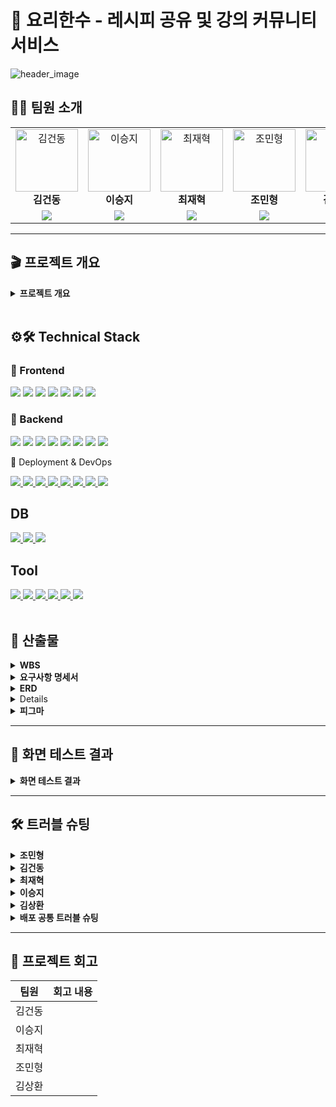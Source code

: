 # 🍳 요리한수 - 레시피 공유 및 강의 커뮤니티 서비스
![header_image](https://github.com/user-attachments/assets/2667d145-c713-4a46-b75f-9b1a7892caa5)
<br>

## 🙋🏻 팀원 소개

<table>
  <tr>
    <!-- 1행: 사진(클릭 가능) + 이름 -->
    <td align="center">
      <a href="https://github.com/astraglus03" target="_blank">
        <img src="https://avatars.githubusercontent.com/astraglus03" width="100px;" alt="김건동"/>
      </a><br />
      <b>김건동</b>
    </td>
    <td align="center">
      <a href="https://github.com/SeungJi20" target="_blank">
        <img src="https://avatars.githubusercontent.com/SeungJi20" width="100px;" alt="이승지"/>
      </a><br />
      <b>이승지</b>
    </td>
    <td align="center">
      <a href="https://github.com/chaserChoi" target="_blank">
        <img src="https://avatars.githubusercontent.com/chaserChoi" width="100px;" alt="최재혁"/>
      </a><br />
      <b>최재혁</b>
    </td>
    <td align="center">
      <a href="https://github.com/jominhyeong97" target="_blank">
        <img src="https://avatars.githubusercontent.com/jominhyeong97" width="100px;" alt="조민형"/>
      </a><br />
      <b>조민형</b>
    </td>
    <td align="center">
      <a href="https://github.com/pure-wa" target="_blank">
        <img src="https://avatars.githubusercontent.com/pure-wa" width="100px;" alt="김상환"/>
      </a><br />
      <b>김상환</b>
    </td>
  </tr>
  <tr>
    <!-- 2행: GitHub 배지 -->
    <td align="center">
      <a href="https://github.com/astraglus03" target="_blank">
        <img src="https://img.shields.io/badge/GitHub_Profile-181717?style=flat-square&logo=github&logoColor=white"/>
      </a>
    </td>
    <td align="center">
      <a href="https://github.com/SeungJi20" target="_blank">
        <img src="https://img.shields.io/badge/GitHub_Profile-181717?style=flat-square&logo=github&logoColor=white"/>
      </a>
    </td>
    <td align="center">
      <a href="https://github.com/chaserChoi" target="_blank">
        <img src="https://img.shields.io/badge/GitHub_Profile-181717?style=flat-square&logo=github&logoColor=white"/>
      </a>
    </td>
    <td align="center">
      <a href="https://github.com/jominhyeong97" target="_blank">
        <img src="https://img.shields.io/badge/GitHub_Profile-181717?style=flat-square&logo=github&logoColor=white"/>
      </a>
    </td>
    <td align="center">
      <a href="https://github.com/pure-wa" target="_blank">
        <img src="https://img.shields.io/badge/GitHub_Profile-181717?style=flat-square&logo=github&logoColor=white"/>
      </a>
    </td>
  </tr>
</table>

---
## 🎬 프로젝트 개요
<details>
  <summary><b>프로젝트 개요</b></summary>
  <details>
  <summary><b>01. 프로젝트 주제</b></summary>
&nbsp;&nbsp;🌟 **[누구나 요리를 배우고, 나누고, 소통하는 All-in-One 요리 플랫폼]**  
&nbsp;&nbsp;레시피 공유, 요리 강의, 커뮤니티를 결합하여  
&nbsp;&nbsp;**자취생·직장인·주부 모두가 즐길 수 있는 요리 생태계 구축**  
</details>

<details>
  <summary><b>02. 프로젝트 소개</b></summary>

&nbsp;&nbsp;🍳 집밥을 하고 싶어도, 막상 “뭘 먹지?”라는 고민은 늘 따라옵니다.  
&nbsp;&nbsp;요리법을 몰라 배달에 의존하거나, 새로운 음식을 배우고 싶지만 접근성이 부족해 포기하는 경우도 많습니다.  

&nbsp;&nbsp;**요리한수**는 이러한 문제를 해결하기 위해 기획된 **All-in-One 요리 플랫폼**입니다.  
&nbsp;&nbsp;- 사용자는 자신만의 레시피를 등록하고, 다른 사람의 레시피를 탐색할 수 있습니다.  
&nbsp;&nbsp;- 검증된 **요리사·자영업자**가 올리는 강의를 통해 체계적인 학습과 실습이 가능합니다.  
&nbsp;&nbsp;- 댓글, 좋아요, 북마크, 채팅과 같은 커뮤니티 기능으로 **요리를 매개로 한 소통**이 활성화됩니다.  

&nbsp;&nbsp;즉, 단순한 레시피 모음이 아니라  
&nbsp;&nbsp;**“배움–공유–수익화”가 선순환되는 플랫폼**으로 자리매김합니다.  

</details>

<details>
  <summary><b>03. 프로젝트 배경 및 필요성</b></summary>

&nbsp;&nbsp;**3-1. 1인가구 증가**  
&nbsp;&nbsp;&nbsp;&nbsp;통계청(KOSIS)에 따르면 한국의 1인가구 비율은 2000년 15.5%에서 2024년 36.1%로 급격히 증가했습니다.  
&nbsp;&nbsp;&nbsp;&nbsp;이는 전통적인 4인가구 중심의 식생활 패턴이 약화되고, **개인 맞춤형 식생활·요리 서비스** 수요가 커지고 있음을 보여줍니다.  
&nbsp;&nbsp;&nbsp;&nbsp;특히 자취생, 신입 직장인 등은 ‘간단하지만 건강한 집밥’을 필요로 하며, 자연스럽게 온라인 기반 요리 플랫폼에 대한 수요가 폭발적으로 증가하고 있습니다.  

<img src="https://github.com/user-attachments/assets/fffbca24-d1e5-4283-8ef4-7140b1ccb147" width="600"/><br>
출처: [KOSIS](https://kosis.kr)  

---

&nbsp;&nbsp;**3-2. 물가 상승 및 소득 정체**  
&nbsp;&nbsp;&nbsp;&nbsp;최근 청년층 초임 임금은 200만~300만 원 구간이 전체의 39.7%를 차지합니다.  
&nbsp;&nbsp;&nbsp;&nbsp;반면 외식비·배달비는 꾸준히 상승하며 ‘배달 한 끼 2만 원 시대’가 도래했습니다.  
&nbsp;&nbsp;&nbsp;&nbsp;따라서 **“가성비 있으면서도 맛있고 건강한 집밥”**을 찾는 수요가 높아지고 있고, 이를 지원하는 **레시피·강의 플랫폼**의 필요성이 커지고 있습니다.  

<img src="https://github.com/user-attachments/assets/231ef3d5-b476-4a09-b272-0ba3d88ec40f" width="600"/><br>
출처: [아시아경제](https://www.asiae.co.kr/article/2025080721464360883)  

---

&nbsp;&nbsp;**3-3. 취업난과 라이프스타일 변화**  
&nbsp;&nbsp;&nbsp;&nbsp;청년층 취업난으로 인한 불안정한 소득 구조는 외식·고급 강의보다는 **저렴하고 실용적인 자기개발 활동**을 선호하게 만듭니다.  
&nbsp;&nbsp;&nbsp;&nbsp;‘요리’는 혼자서도 시작할 수 있고, 결과물이 바로 일상생활에 도움이 된다는 점에서 **취미와 생활을 동시에 충족**할 수 있는 최적의 선택지입니다.  

<img src="https://github.com/user-attachments/assets/2a9e8766-58df-42f3-b729-a11ebd5b515b" width="600"/><br>

---

&nbsp;&nbsp;**3-4. 소통과 커뮤니티에 대한 갈증**  
&nbsp;&nbsp;&nbsp;&nbsp;Z세대와 MZ세대는 ‘혼밥’과 ‘혼술’을 즐기면서도 동시에 **온라인 소통과 정보 공유**에 적극적입니다.  
&nbsp;&nbsp;&nbsp;&nbsp;단순히 요리를 배우는 것을 넘어, **레시피를 공유하고 댓글·채팅을 통해 공감하는 과정**이 하나의 즐거움이 됩니다.  
&nbsp;&nbsp;&nbsp;&nbsp;요리한수는 단순한 레시피 DB가 아니라, **사람을 연결하는 플랫폼**으로서 커뮤니티적 가치를 극대화합니다.  

</details>

<details>
  <summary><b>04. 프로젝트 주요 기능</b></summary>

&nbsp;&nbsp;- 소셜 로그인 (네이버·카카오·구글)  
&nbsp;&nbsp;- 비회원도 열람 가능 (접근성 확대)  
&nbsp;&nbsp;- 강의 등록 시 **관리자 승인제**로 신뢰성 확보  
&nbsp;&nbsp;- 커뮤니티 기능 (댓글, 좋아요, 북마크, 채팅)  

</details>

<details>
  <summary><b>05. 서비스 차별화 전략</b></summary>

&nbsp;&nbsp;- 비회원·회원 모두 접근 가능  
&nbsp;&nbsp;- 검증된 요리사/자영업자 중심의 신뢰성 있는 강의  

</details>

<details>
  <summary><b>06. 기대효과</b></summary>

&nbsp;&nbsp;- 다양한 유저층 유입  
&nbsp;&nbsp;- 지속 가능한 수익 모델  
&nbsp;&nbsp;- 커뮤니티 활성화  
&nbsp;&nbsp;- 콘텐츠 생태계 강화  

</details>

<details>
  <summary><b>07. 향후 계획</b></summary>

&nbsp;&nbsp;- PWA 기반 모바일 최적화  
&nbsp;&nbsp;- 실시간 라이브 강의  
&nbsp;&nbsp;- AI 기반 레시피 추천  

</details>

</details>


<br>

## ⚙️🛠️ Technical Stack
  
### 🎯 Frontend

<a href="https://vuejs.org/" target="_blank"><img src="https://img.shields.io/badge/Vue.js-4FC08D?style=for-the-badge&logo=vue.js&logoColor=white"/></a>
<a href="https://vitejs.dev/" target="_blank"><img src="https://img.shields.io/badge/Vite-646CFF?style=for-the-badge&logo=vite&logoColor=white"/></a>
<a href="https://vuetifyjs.com/" target="_blank"><img src="https://img.shields.io/badge/Vuetify-1867C0?style=for-the-badge&logo=vuetify&logoColor=white"/></a>
<a href="https://pinia.vuejs.org/" target="_blank"><img src="https://img.shields.io/badge/Pinia-FFD859?style=for-the-badge&logo=vue.js&logoColor=black"/></a>
<a href="https://router.vuejs.org/" target="_blank"><img src="https://img.shields.io/badge/Vue_Router-35495E?style=for-the-badge&logo=vue.js&logoColor=white"/></a>
<a href="https://axios-http.com/" target="_blank"><img src="https://img.shields.io/badge/Axios-5A29E4?style=for-the-badge&logo=axios&logoColor=white"/></a>
<a><img src="https://img.shields.io/badge/JavaScript-ES6+-F7DF1E?style=for-the-badge&logo=javascript&logoColor=black"/></a>

### 🚀 Backend

<a href="https://spring.io/projects/spring-boot" target="_blank"><img src="https://img.shields.io/badge/SpringBoot-6DB33F?style=for-the-badge&logo=springboot&logoColor=white"/></a>
<a href="https://spring.io/projects/spring-data-jpa" target="_blank"><img src="https://img.shields.io/badge/Spring_Data_JPA-007396?style=for-the-badge&logo=hibernate&logoColor=white"/></a>
<a href="https://spring.io/projects/spring-security" target="_blank"><img src="https://img.shields.io/badge/Spring_Security-6DB33F?style=for-the-badge&logo=springsecurity&logoColor=white"/></a>
<a><img src="https://img.shields.io/badge/JWT-000000?style=for-the-badge&logo=jsonwebtokens&logoColor=white"/></a>
<a><img src="https://img.shields.io/badge/STOMP/WebSocket-FF6B6B?style=for-the-badge&logo=socket.io&logoColor=white"/></a>
<a href="https://aws.amazon.com/s3/" target="_blank"><img src="https://img.shields.io/badge/AWS_S3-569A31?style=for-the-badge&logo=amazons3&logoColor=white"/></a>
<a><img src="https://img.shields.io/badge/Lombok-BC4521?style=for-the-badge&logo=java&logoColor=white"/></a>
<a href="https://gradle.org/" target="_blank"><img src="https://img.shields.io/badge/Gradle-02303A?style=for-the-badge&logo=gradle&logoColor=white"/></a>

🚀 Deployment & DevOps
<div> <a href="https://aws.amazon.com/ec2/" target="_blank"> <img src="https://img.shields.io/badge/AWS%20EC2-FF9900?style=for-the-badge&logo=amazonec2&logoColor=white"/> </a> <a href="https://aws.amazon.com/rds/" target="_blank"> <img src="https://img.shields.io/badge/AWS%20RDS-527FFF?style=for-the-badge&logo=amazonrds&logoColor=white"/> </a> <a href="https://aws.amazon.com/s3/" target="_blank"> <img src="https://img.shields.io/badge/AWS%20S3-569A31?style=for-the-badge&logo=amazons3&logoColor=white"/> </a> <a href="https://aws.amazon.com/cloudfront/" target="_blank"> <img src="https://img.shields.io/badge/AWS%20CloudFront-8C4FFF?style=for-the-badge&logo=amazonaws&logoColor=white"/> </a> <a href="https://nginx.org/" target="_blank"> <img src="https://img.shields.io/badge/Nginx-009639?style=for-the-badge&logo=nginx&logoColor=white"/> </a> <a href="https://github.com/features/actions" target="_blank"> <img src="https://img.shields.io/badge/GitHub%20Actions-2088FF?style=for-the-badge&logo=githubactions&logoColor=white"/> </a> <a href="https://www.docker.com/" target="_blank"> <img src="https://img.shields.io/badge/Docker-2496ED?style=for-the-badge&logo=docker&logoColor=white"/> </a> <a href="https://swagger.io/" target="_blank"> <img src="https://img.shields.io/badge/Swagger-85EA2D?style=for-the-badge&logo=swagger&logoColor=black"/> </a> </div>

<h2>DB</h2>

<a href="https://mariadb.org" target="_blank"> <img src="https://img.shields.io/badge/MariaDB-003545?style=for-the-badge&logo=mariadb&logoColor=white"/> </a> 
<a href="https://www.mysql.com/" target="_blank"> <img src="https://img.shields.io/badge/MySQL-4479A1?style=for-the-badge&logo=mysql&logoColor=white"/> </a>
<a href="https://redis.io/" target="_blank"> <img src="https://img.shields.io/badge/Redis-DC382D?style=for-the-badge&logo=redis&logoColor=white"/> </a>

<h2>Tool</h2>

<div> <!-- 협업 및 관리 툴 --> 
  <a href="https://github.com" target="_blank"> <img src="https://img.shields.io/badge/GitHub-181717?style=for-the-badge&logo=github&logoColor=white"/> </a> 
  <a href="https://discord.com" target="_blank"> <img src="https://img.shields.io/badge/Discord-5865F2?style=for-the-badge&logo=discord&logoColor=white"/> </a> 
  <a href="https://www.notion.so" target="_blank"> <img src="https://img.shields.io/badge/Notion-000000?style=for-the-badge&logo=notion&logoColor=white"/> </a> 
  <a href="https://www.figma.com" target="_blank"> <img src="https://img.shields.io/badge/Figma-F24E1E?style=for-the-badge&logo=figma&logoColor=white"/> </a> 
  <a href="https://www.erdcloud.com" target="_blank"> <img src="https://img.shields.io/badge/ERD%20Cloud-4285F4?style=for-the-badge&logo=googlecloud&logoColor=white"/> </a> 
  <a href="https://www.postman.com/" target="_blank"> <img src="https://img.shields.io/badge/Postman-FF6C37?style=for-the-badge&logo=postman&logoColor=white"/> </a> 
</div>
</details>


<br>



## 📂 산출물
<details>
  <summary><b>WBS</b></summary>
  <a href='https://docs.google.com/spreadsheets/d/1UsaqCAM9-1V2rr0dIufYZtAmWtn-mnH4Uthqad71YM8/edit?gid=1345536888#gid=1345536888' style="text-decoration: none; color: inherit;">📄 WBS 바로가기</a>
  <br>
  <img width="1710" height="873" alt="스크린샷 2025-08-25 오후 2 28 50" src="https://github.com/user-attachments/assets/40727227-3e5f-4da2-adfc-abd5e5f11bea" />
</details>

<details>
  <summary><b>요구사항 명세서</b></summary>
  <a href='https://docs.google.com/spreadsheets/d/1UsaqCAM9-1V2rr0dIufYZtAmWtn-mnH4Uthqad71YM8/edit?gid=2045131748#gid=2045131748' style="text-decoration: none; color: inherit;">📄 요구사항 명세서 바로가기</a>
  <br>
  <img width="1708" height="869" alt="스크린샷 2025-08-25 오후 2 30 20" src="https://github.com/user-attachments/assets/ff3ab3dd-7685-4c48-b3dc-b0429a650ebc" />
</details>

<details>
  <summary><b>ERD</b></summary>
  <a href='https://www.erdcloud.com/d/25tEnmWT48D4MufsZ' style="text-decoration: none; color: inherit;">📄 ERD 바로가기</a>
  <br>
  <img width="5040" height="2242" alt="요리한수 (1)" src="https://github.com/user-attachments/assets/895e27f9-4b0b-49ed-8201-1fc9e191770a" />

  <a href="https://www.erdcloud.com/...">
</details>

<details>
  <summary><b>프로젝트 기획서 및 API명세서</b></summary>
  <a href='https://tranquil-fuchsia-64e.notion.site/25a7cd1f5ed980b9ab40e6897bc980e1?source=copy_link' style="text-decoration: none; color: inherit;">📄 프로젝트 기획서 바로가기</a>
</details>

<details>
  <summary><b>피그마</b></summary>
  <a href='https://www.figma.com/design/0r1vmACeBTegtlH9OHZaMn/%EC%9A%94%EB%A6%AC%ED%95%9C%EC%88%98?node-id=0-1&t=eIxg72ONjSulXOTA-1' style="text-decoration: none; color: inherit;">🎨 피그마 바로가기</a>
</details>

---

## 🧾 화면 테스트 결과
<details> 
  <summary><b> 화면 테스트 결과</b></summary>
  
  <details> 
    <summary>관리자</summary>
    <details>
      <summary>관리자 대시보드 조회</summary>
      <img src="https://github.com/user-attachments/assets/41ff8758-e02d-4b51-87f0-a9613e561fa3" alt="대시보드 조회" width="800"/>
    </details>
    <details>
      <summary>강의 관리</summary>
      <img src="https://github.com/user-attachments/assets/5d3477b6-0e37-483d-95be-41b61f83dcd8" alt="강의 승인" width="800"/>
    </details>
    <details>
      <summary>사용자 관리</summary>
      <img src="https://github.com/user-attachments/assets/45791e70-42db-4afe-bd7f-c6ea1ce7d148" alt="사용자 관리" width="800"/>
    </details>
    <details>
      <summary>신고 목록 조회</summary>
      <img src="https://github.com/user-attachments/assets/3d6c2815-2018-48ee-ad9b-96ddabdeb73f" alt="신고 목록 조회" width="800"/>
    </details>
    <details>
      <summary>신고 승인</summary>
      <img src="https://github.com/user-attachments/assets/a96a85f6-ef1b-4433-b633-9e791be4d525" alt="신고 승인" width="800"/>
    </details>
    <details>
      <summary>신고 반려</summary>
      <img src="https://github.com/user-attachments/assets/23229d2a-55b9-4d31-bd58-c002bd33aad5" alt="신고 반려" width="800"/>
    </details>
    <details>
      <summary>공지사항 등록</summary>
      <img src="https://github.com/user-attachments/assets/80aed914-6a5e-4a38-9529-4f2e426443fd" alt="공지사항 등록" width="800"/>
    </details>
    <details>
      <summary>공지사항 수정</summary>
      <img src="https://github.com/user-attachments/assets/9be9ae10-6985-4e9d-ab7e-c02cc662ba4f" alt="공지사항 수정" width="800"/>
    </details>
    <details>
      <summary>공지사항 삭제</summary>
      <img src="https://github.com/user-attachments/assets/42c943cb-b560-4b7d-8652-28fb4f49879f" alt="공지사항 삭제" width="800"/>
    </details>
  </details>
  
  <details>
    <summary>회원</summary>
    <details>
      <summary>구글 로그인</summary>
      <img src="https://github.com/user-attachments/assets/9b3e00f5-db75-4f99-9765-e24e29ef7ed5" alt="구글 로그인" width="800"/>
    </details>
    <details>
      <summary>카카오 로그인</summary>
      <img src="https://github.com/user-attachments/assets/1da92211-524d-4757-85b9-df36ac299762" alt="카카오 로그인" width="800"/>
    </details>
    <details>
      <summary>네이버 로그인</summary>
      <img src="https://github.com/user-attachments/assets/60be89d0-6816-46db-b573-c7824336f93b" alt="네이버 로그인" width="800"/>
    </details>
    <details>
      <summary>토큰 리프레시</summary>
      <img src="https://github.com/user-attachments/assets/fcf6f11b-1f5d-48e2-8227-e8cce13be663" alt="토큰 리프레시(새로고침)" width="800"/>
    </details>
    <details>
      <summary>로그아웃</summary>
      <img src="https://github.com/user-attachments/assets/2cb3cc94-2dee-4314-a10c-84a47ca13d98" alt="로그아웃" width="800" />
    </details>
    <details>
      <summary>회원 추가 정보 입력</summary>
      <img src="https://github.com/user-attachments/assets/494d9bde-83ec-4e76-8386-8f100fdad71c" alt="추가 정보 입력 (일반)" width="800" />
      <img src="https://github.com/user-attachments/assets/7838734c-e129-45da-98de-7f23cc1435ff" alt="추가 정보 입력 (종사자)" width="800" />
      <img src="https://github.com/user-attachments/assets/a483bbc9-0f81-47f4-8d89-74af612b9bfd" alt="추가 정보 입력 (자영업자)" width="800" />
    </details>
    <details>
      <summary>프로필 조회</summary>
      <img width="1435" height="73" alt="헤더 프로필 조회" src="https://github.com/user-attachments/assets/999096b2-8525-4712-b040-4caddff2db7e" />
      <img width="800" alt="프로필 조회 응답 결과" src="https://github.com/user-attachments/assets/57d269e0-73b3-4baa-a68a-1cef87bd4a8a" />
    </details>
    <details>
      <summary>현재 사용자 정보 조회</summary>
      <img width="676" height="401" alt="user_me_회원_조회(일반)" src="https://github.com/user-attachments/assets/cfec4ba4-b983-4321-a07d-6bc7420764db" />
      <img width="591" height="583" alt="user_me_회원_조회(종사자)" src="https://github.com/user-attachments/assets/56605858-2e7e-4be4-8bb1-d407ef9a23f7" />
      <img width="537" height="545" alt="user_me_회원_조회(자영업자)" src="https://github.com/user-attachments/assets/f4a293e7-0a17-4d77-80c1-441187d43ad5" />
    </details>
    <details>
      <summary>회원 탈퇴</summary>
      <img src="https://github.com/user-attachments/assets/f23719fc-7f7c-462d-961f-5b92ce29dd4b" alt="회원 탈퇴" width="800" />
    </details>
    <details>
      <summary>탈퇴 회원 복구</summary>
      <img src="https://github.com/user-attachments/assets/97828deb-0edc-4cdb-8ec8-9b1405b52658" alt="회원 복구" width="800" />
    </details>
  </details>

  <details> 
    <summary>채팅</summary>
    <details>
      <summary>채팅방 생성 및 채팅방 목록 이동</summary>
      `POST /chat/room/create`
      <img src="https://github.com/user-attachments/assets/22d5a80e-4f88-4b0e-81e7-bbaf0352ba47" alt="채팅방 생성" width="1000"/>
    </details>
    <details>
      <summary>실시간 메시지 전송</summary>
      `/app/chat-rooms/{roomId}/chat-message`
      <img src="https://github.com/user-attachments/assets/fdeb4c3b-a8ad-48f2-9e7b-ef26c3a4af2f" alt="실시간 메시지 전송" width="1000"/>
    </details>
    <details>
      <summary>파일 업로드</summary>
      `POST /chat/room/{roomId}/upload`
      <img src="https://github.com/user-attachments/assets/47f59838-b70c-49ae-9be2-46e7c58e1354" alt="파일 업로드" width="1000"/>
    </details>
    <details>
      <summary>채팅방 이름 수정</summary>
      `PATCH /chat/room/{roomId}/name`
      <img src="https://github.com/user-attachments/assets/b8eaec8d-d50e-4e64-a7ec-da7c61e90d1f" alt="채팅방 이름 수정" width="1000"/>
    </details>
    <details>
      <summary>채팅방 나가기</summary>
      `DELETE /chat/room/{roomId}/leave`
      <img src="https://github.com/user-attachments/assets/34649cb5-9d89-4c25-9bab-e7dc0f6e2880" alt="채팅방 나가기" width="1000"/>
    </details>


  </details>
  
  <details>
    <summary>댓글</summary>
    <details>
      <summary>댓글 생성</summary>
      `POST /post/comment/create`
      <img src="https://github.com/user-attachments/assets/8c3fd6cf-2bd5-4973-8a5a-9ecbed3d8344" alt="댓글 생성" width="600"/>
    </details>
    <details>
      <summary>댓글 목록 조회</summary>
      `GET /post/comment/list/{postId}`
      <img src="https://github.com/user-attachments/assets/282aa1ea-27da-4d72-8c7b-baf4a1e7f640" alt="댓글 목록조회" width="600"/>
    </details>
    <details>
      <summary>댓글 수정</summary>
      `PATCH /post/comment/update/{commentId}`
      <img src="https://github.com/user-attachments/assets/f19424e0-cc6f-47fc-887a-c43f51c8d39f" alt="댓글 수정" width="600"/>
    </details>
    <details>
      <summary>댓글 삭제</summary>
      `DELETE /post/comment/delete/{commentId}`
      <img src="https://github.com/user-attachments/assets/0dce6c2d-61f2-4193-8513-af899ed68f78" alt="댓글 삭제" width="600"/>
    </details>
  </details>

  <details> 
    <summary>좋아요</summary>
    <details>
      <summary>게시글 좋아요 토글</summary>
      `POST /api/interactions/posts/{postId}/likes`
      <img src="https://github.com/user-attachments/assets/33289823-786b-44b6-ae33-824cce064548" alt="게시글 좋아요 토글" width="600"/>
    </details>
    <details>
      <summary>강의 좋아요 토글</summary>
      `POST /api/interactions/lectures/{lectureId}/likes`
      <img src="https://github.com/user-attachments/assets/6dc33e26-2a78-4480-9681-9c08551ea55a" alt="강의 좋아요 토글" width="600"/>
    </details>
  </details>
  
  <details>
    <summary>북마크</summary>
    <details>
      <summary>게시글 북마크 토글</summary>
      `POST /api/interactions/posts/{postId}/bookmarks`
      <img src="https://github.com/user-attachments/assets/33289823-786b-44b6-ae33-824cce064548" alt="북마크 토글" width="600"/>
    </details>
  </details>
  
  <details>
    <summary>조회수</summary>
    <details>
      <summary>게시글 조회수 증가</summary>
      `POST /api/interactions/posts/{postId}/views`
      <img src="https://github.com/user-attachments/assets/45a56af0-831c-4965-abe8-45bc5a7927c9" alt="조회수 증가" width="600"/>
    </details>
  </details>
  
  <details>
    <summary>강의</summary>
    <details>
      <summary>강의 등록</summary>
      <img src="https://github.com/user-attachments/assets/11af95c1-de26-42ad-b0ba-20a412e64e8e" alt="강의 등록" width="600"/>
    </details>
    <details>
      <summary>강의 수정</summary>
      <img src="https://github.com/user-attachments/assets/7aa176e0-dce7-4758-bd75-4be53f4aaaec" alt="강의 수정" width="600"/>
    </details>
    <details>
      <summary>강의 목록 조회</summary>
      <img width="1069" height="1631" alt="localhost_3000_lectures (2)" src="https://github.com/user-attachments/assets/8bca739d-608d-4d52-8de3-f3b66174901f" />
    </details>
    <details>
      <summary>강의 상세 조회</summary>
      <img width="1069" height="3411" alt="localhost_3000_lectures_db09a8db-b186-48b1-8f86-489f9a249fa1" src="https://github.com/user-attachments/assets/ca737063-d3f9-40c1-8b37-43203d84d938" />
      <img src="https://github.com/user-attachments/assets/ad7f5a2c-a8b3-4450-9e41-032c79c8a206" alt="공유하기" width="600"/>
    </details>
    <details>
      <summary>강의 삭제</summary>
      <img src="https://github.com/user-attachments/assets/bbd82053-d8d5-482d-9ddf-b938c2a263ca" alt="강의 삭제" width="600"/>
    </details>
    <details>
      <summary>리뷰 기능</summary>
      <img src="https://github.com/user-attachments/assets/1e3f9f39-038e-446f-a234-14203b385a8f" alt="리뷰 기능" width="600"/>
    </details>
    <details>
      <summary>Q&A 기능</summary>
      <img src="https://github.com/user-attachments/assets/76af1270-2b5c-473f-b62e-8560b5ad600f" alt="Q&A 기능" width="600"/>
    </details>
  </details>

  <details> 
    <summary>마이페이지</summary>
    <details>
      <summary>프로필 조회</summary>
      <img src="https://github.com/user-attachments/assets/278a4f71-00fc-444e-a7ab-a0f54c9672f8" alt="프로필조회" width="800"/>
    </details>
    <details>
      <summary>프로필 수정</summary>
      <img src="https://github.com/user-attachments/assets/2b916394-cb23-44f8-8db6-0421aef608cb" alt="프로필수정" width="800"/>
    </details>
    <details>
      <summary>프로필 이미지 업로드</summary>
      <img src="https://github.com/user-attachments/assets/85002921-607f-4414-8220-dceb7e3f69e1" alt="프로필이미지업로드" width="800"/>
    </details>
    <details>
      <summary>내 게시글 목록 조회</summary>
      <img src="https://github.com/user-attachments/assets/9c6fd8a2-fbf9-44bb-aa4e-397c1316262e" alt="내게시글목록조회" width="800"/>
    </details>
    <details>
      <summary>내 강의 목록 조회</summary>
      <img width="1918" height="963" alt="image" src="https://github.com/user-attachments/assets/57809314-68af-4e0d-9f00-12b1674e631f" />
    </details>
    <details>
      <summary>내 북마크한 게시글 목록 조회</summary>
      <img src="https://github.com/user-attachments/assets/7b98888f-4210-4806-870c-74914e535928" alt="내북마크한게시글목록조회" width="800"/>
    </details>
    <details>
      <summary>내가 좋아요한 게시글 목록 조회</summary>
      <img src="https://github.com/user-attachments/assets/9398e977-7fce-4f30-b1f4-7942952d8d3d" alt="내가좋아요한게시글목록조회" width="800"/>
    </details>
  </details>
  
<details>
  <summary>알림</summary>

  <details>
    <summary>회원가입 승인 시 알림</summary>
    <img src="https://github.com/user-attachments/assets/a48ebab6-90c5-4c24-894e-8898192a6dba" alt="회원가입-승인-시-알림" width="600"/>

  </details>

  <details>
    <summary>공지사항 등록 시 알림</summary>
    <img src="https://github.com/user-attachments/assets/f282ec69-9d20-4c8c-b01b-e6858989b8d7" alt="공지사항-작성-시-알림" width="600"/>
  </details>

  <details>
    <summary>게시글 댓글 시 알림</summary>
    <img src="https://github.com/user-attachments/assets/7cec0090-6571-425d-ae10-0809b4cd772e" alt="게시글 댓글-시-알림" width="600"/>


  </details>

  <details>
    <summary>게시글 답글 시 알림</summary>
    <img src="https://github.com/user-attachments/assets/d8cbcb8c-7299-4caa-9d86-55c9f525bfa6" alt="게시글 답글-시-알림" width="600"/>

  </details>

  <details>
    <summary>강의 결제 성공 시 알림</summary>
    <img src="https://github.com/user-attachments/assets/b9644176-69cc-4bfd-91f2-ca60f0adcfdb" alt="강의 결제-성공-시-알림" width="600"/>

  </details>

  <details>
    <summary>강의 Q&A 시 알림</summary>
    <img src="https://github.com/user-attachments/assets/5645ca3f-c55e-4489-a6ed-1380b1f2fa59" alt="강의 Q&A-시-알림" width="600"/>
  </details>
</details>

  <details> 
    <summary>게시글</summary>
    <details>
      <summary>게시글 생성</summary>
      `POST /api/posts`
      <img src="https://github.com/user-attachments/assets/dfa394b0-0d95-491f-b4bd-238a97563e20" alt="게시글생성" width="800"/>
    </details>
    <details>
      <summary>게시글 상세 조회</summary>
      `GET /api/posts/{postId}`
      <img src="https://github.com/user-attachments/assets/abd90174-9b2f-4d0f-a9f7-04d348de09a2" alt="게시글상세조회" width="800"/>
    </details>
    <details>
      <summary>게시글 수정</summary>
      `PUT /api/posts/{postId}`
      <img src="https://github.com/user-attachments/assets/0ca89557-ed4e-40af-a0a1-e33e2e54cfad" alt="게시글수정" width="800"/>
    </details>
    <details>
      <summary>게시글 삭제</summary>
      `DELETE /api/posts/{postId}`
      <img src="https://github.com/user-attachments/assets/b636eb09-fe96-4647-99f4-236d68843ab5" alt="게시글삭제" width="800"/>
    </details>
    <details>
      <summary>게시글 목록 조회</summary>
      `GET /api/posts`
      <img src="https://github.com/user-attachments/assets/07e1155c-6686-4cfd-86d9-13ad7acc095b" alt="게시글삭제" width="800"/>
    </details>
  </details>
  <details>
    <summary>결제</summary>
    <details>
      <summary>결제 확인</summary>
      <img src="https://github.com/user-attachments/assets/26226052-dd93-40d1-885b-720fb0242a2f" alt="강의 결제" width="800"/>
    </details>
    <details>
      <summary>장바구니 담기</summary>
      <img src="https://github.com/user-attachments/assets/644610c8-4cd9-4b6d-af57-6b95c410941e" alt="장바구니 기능" width="800"/>
    </details>
  </details>
  <details>
    <summary>신고</summary>
    <details>
      <summary>신고 생성</summary>
      <img width="1919" height="1035" alt="image" src="https://github.com/user-attachments/assets/904ad9d5-ac0d-4c91-870f-a901967966b7" />
      <img width="1919" height="1072" alt="image" src="https://github.com/user-attachments/assets/f9966aa1-92d1-4345-be99-d52dab0247bd" />
    </details>
  </details>
</details>

---

## 🛠️ 트러블 슈팅

  <details>
    <summary><b>조민형</b></summary>
     <details>
    <summary><b>강의 등록 시 순환참조 이슈</b></summary>

  ### 🔎 발생 이슈
  - 강의 등록 시 `Lecture`와 `ingredients`, `steps`를 DTO → Entity로 변환하는 과정에서 **순환참조 오류** 발생  

  ### 🧩 원인 분석
  - `Lecture.builder()` 안에서 아직 완전히 생성되지 않은 `Lecture`를 `ingredients`, `steps`에 동시에 넣으려다 보니 JPA가 순환 구조로 인식  

  ### 🛠️ 해결 방법
  - Controller에서 multipart 요청을 분리 처리  
  - Service 계층에서 순차적으로 저장 흐름 적용  
    1. `Lecture` 엔티티 먼저 저장  
    2. 저장된 `Lecture`를 기반으로 `ingredients` 목록 변환 후 저장  
    3. `steps` 목록 변환 후 저장  
    4. 썸네일 이미지는 S3 업로드 후 `Lecture`에 업데이트  

  ### ✅ 최종 결과
  - 순환참조 문제 제거  
  - 엔티티 저장 책임이 명확하게 분리되어 구조가 깔끔해짐  

  </details>

  <details>
    <summary><b>토스 결제 연동 시 흐름 정리</b></summary>

  ### 🔎 발생 이슈
  - 결제 시 주문 등록 → 결제창 호출 → 결제 승인 과정이 불명확해 구현 중 오류 발생  

  ### 🧩 원인 분석
  - 프론트에서 결제 요청 시 `orderId`, `amount`, `lectureIds`를 백엔드로 전달하는 로직 혼동  
  - 결제 승인(confirm) 단계에서 토스 API 호출 구조가 직관적이지 않음  

  ### 🛠️ 해결 방법
  1. **사전 주문 저장** (`POST /purchase/prepay`)  
     - `orderId`, `amount`, `lectureIds`를 DB에 저장  
  2. **토스 결제창 호출** (프론트)  
     - `TossPayments.requestPayment()` 사용  
  3. **결제 승인 요청** (`POST /purchase/confirm`)  
     - 성공 시 전달되는 `paymentKey`, `orderId`, `amount`를 이용해 백엔드에서 토스 API 호출 → 승인 처리  

  ### ✅ 최종 결과
  - 결제 흐름이 `사전 저장 → 결제창 호출 → 승인`으로 명확하게 정리됨  
  - 프론트/백엔드 역할이 분리되어 유지보수성과 가독성이 개선됨  

  </details>
  </details>


  <details>
    <summary><b>김건동</b></summary>
      <details>
    <summary><b>채팅 모듈 – 실시간 읽음 처리 문제</b></summary>

  ### 🔎 발생 이슈
  - 채팅 메시지는 실시간 송수신이 가능했지만, 상대방이 읽었는지는 새로고침해야 목록에 반영됨  

  ### 🧩 원인 분석
  - 읽음 처리 테이블만 사용하여, **실시간 온라인 채널 구독**과 **읽음 갱신 로직**이 누락됨  

  ### 🛠️ 해결 방법
  - 읽음 처리 테이블 삭제  
  - 메시지, 채팅 참여자, 채팅 온라인 참여자 **3개 채널 구독**  
  - 참여자 채널에 *마지막 읽은 메시지 ID* 저장  
  - 클라이언트 로컬에서 메시지 ID와 비교하여 **UnreadCount** 계산  
  - 상대방 온라인 진입 시 카운트 감소 & Redis 상태 동기화  
  - 채팅방 퇴장 시 마지막 읽음 ID 갱신  

  ### ✅ 최종 결과
  - 새로고침 없이도 읽음 여부가 실시간 반영  
  - Redis와 DB 간 상태가 안정적으로 일치  

  </details>

  <details>
    <summary><b>채팅 모듈 – 1:1 채팅 읽음 처리 오류</b></summary>

  ### 🔎 발생 이슈
  - 1:1 채팅에서 메시지를 내가 보내든, 상대방이 보내든 항상 읽음 처리됨  

  ### 🧩 원인 분석
  - 마지막 읽음 ID를 실시간 POST로 즉시 갱신 → 송신 시점마다 **항상 읽음 처리**  

  ### 🛠️ 해결 방법
  - 메시지, 참여자, 온라인 참여자 **3개 채널 구독**  
  - 이벤트 기반으로만 마지막 읽음 ID 갱신  
  - 로컬에서 마지막 ID를 기준으로 UnreadCount 계산  

  ### ✅ 최종 결과
  - 송신자/수신자 구분 없이 올바른 읽음 처리  
  - 그룹 채팅으로도 확장 가능한 구조 확보  

  </details>

  <details>
    <summary><b>채팅 모듈 – 파일 업로드 처리 문제</b></summary>

  ### 🔎 발생 이슈
  - STOMP 메시지 전송 시 파일 자체 업로드 시도 → 구조적 한계로 오류 발생  

  ### 🧩 원인 분석
  - STOMP는 문자열 전송 전용  
  - 파일과 메시지를 동시에 처리하려다 비효율 발생  

  ### 🛠️ 해결 방법
  - 프론트에서 **Presigned URL** 발급받아 S3 업로드  
  - 업로드 완료 후 URL을 백엔드에 전달  
  - 메시지에는 해당 URL만 문자열로 저장  

  ### ✅ 최종 결과
  - 파일 업로드와 메시지 전송이 안정적으로 분리  
  - STOMP는 메시지 전송 전용으로 단순화  
  - REST API를 통한 업로드로 UX와 효율성 개선  

  </details>
  </details>
 



  
  <details>
    <summary><b>최재혁</b></summary>
      <details>
        <summary><b>OAuth 플로우 선택과 최초 구현 난항</b></summary>

  ### 🔎 발생 이슈
  - 소셜 로그인 방식을 어디서부터 어떻게 붙여야 할지 모호.
  - oauth2-client 전면 사용 vs 프론트 인가코드 수신 후 백엔드가 토큰 교환 방식 중 선택 필요.
  
  ### 🧩 원인 분석
  - 팀 프론트가 이미 인가코드를 받도록 설계. 백엔드가 code로 토큰 교환 및 프로필 조회를 책임지는 형태가 팀 구조와 배포 동선상 가장 단순.
  - 각 공급자마다 토큰/프로필 엔드포인트, 파라미터 명세가 상이.
  
  ### 🛠️ 해결 방법
  - 전략: AuthorizationCode → Token → Profile → 내부 JWT 파이프라인을 공통 인터페이스로 추상화.
  - OAuthClient 인터페이스 + GoogleClient, KakaoClient, NaverClient 구현체.
  - 공급자별 tokenUri, profileUri, clientId/secret, redirectUri를 application-*.yml에 분리.
  - 공통 DTO: OAuthUserProfile { provider, providerUserId, email?, name? }
  - 식별 키는 provider + providerUserId를 1차로, email은 보조로 사용.
  
  ### ✅ 최종 결과
  - 프론트/백 분리 구조 유지하면서도 백엔드의 공통 파이프라인으로 공급자 추가가 쉬워짐.
  - 신규 공급자 테스트 시 구현 범위가 명확해지고 회귀 리스크 감소.

      </details>

      <details>
        <summary><b>프로필 조회 스펙 차이로 매핑 오류</b></summary>

  ### 🔎 발생 이슈
  - 토큰은 받았는데 사용자 정보가 null로 매핑되거나, 키 경로가 달라 NPE 발생.
  
  ### 🧩 원인 분석
  - 각 공급자 응답 스키마 차이:
    - Google: GET `https://www.googleapis.com/oauth2/v3/userinfo` 헤더 Authorization: Bearer {access_token}
      - 응답 예: { "id": "...", "email": "...", "name": "..." }
    - Kakao: GET `https://kapi.kakao.com/v2/user/me`
      - 응답 예: { "id": 12345, "kakao_account": { "email": "...", "profile": {"nickname": "..."} } }
    - Naver: GET `"https://openapi.naver.com/v1/nid/me`
      - 응답 예: { "resultcode":"00", "message":"success", "response": {"id":"...", "email":"...", "name":"..."} }
  
  ### 🛠️ 해결 방법
  - 전략: AuthorizationCode → Token → Profile → 내부 JWT 파이프라인을 공통 인터페이스로 추상화.
  - OAuthService 인터페이스 + GoogleService, KakaoService, NaverService 구현체.
  - 공급자별 tokenUri, clientId/secret, redirectUri를 application-*.yml에 분리.
  - 소셜 별 DTO 분리: GoogleProfileDto, KakaoProfileDto, NaverProfileDto
  
  ### ✅ 최종 결과
  - 프론트/백 분리 구조 유지하면서도 백엔드의 공통 파이프라인으로 공급자 추가가 쉬워짐.
  - 신규 공급자 테스트 시 구현 범위가 명확해지고 회귀 리스크 감소.

      </details>

      <details>
        <summary><b>회원 탈퇴 API 403 발생</b></summary>

  ### 🔎 발생 이슈
  - 공식 문서대로 “공급자 탈퇴 API”를 호출했으나 403 권한 오류.
  - 우리 서버에서 발급한 JWT를 Authorization에 넣었더니 공급자 API가 인식 못함.
  
  ### 🧩 원인 분석
  - 공급자 API는 공급자 액세스 토큰을 요구. 내부 JWT는 외부 API에서 무용.
  - 또한 실제 서비스 요구사항 상 “정말 공급자 연결 해제까지 해야 하는가”가 모호.
  
  ### 🛠️ 해결 방법
  - 서비스 정책 합의: 외부 연결 해제 대신 소프트 삭제(soft delete) 채택.
    - User.isDeleted (Y/N) 컬럼 추가, 공통 탈퇴 로직으로 처리.
    - 로그인/토큰 재발급 시 isDeleted = Y 계정은 거부.
  - 필요 시 별도 “연결 해제”는 옵션으로 분리하여 공급자 토큰을 재발급한 뒤 호출.
  
  ### ✅ 최종 결과
  - 더 이상 공급자 토큰/정책 변화에 종속되지 않음.
  - 데이터 보존 및 복구 시나리오도 단순화.

      </details>
  </details>



  
  <details>
    <summary><b>이승지</b></summary>
      <details>
      <summary><b>JWT 인증 실패로 인한 실시간 알림 수신 불가 이슈</b></summary>
        
  ### 🔎 발생 이슈
  - 사용자가 로그인 후 알림 페이지에 접속했을 때 실시간 알림이 수신되지 않는 문제 발생
  - SSE 연결 시 401 인증 에러 발생

  ### 🧩 원인 분석
  - 브라우저의 기본 EventSource API는 HTTP 헤더를 설정할 수 없음
  - JWT 토큰을 Authorization 헤더에 포함해야 하는데 기본 EventSource로는 불가능
  - 서버에서 인증되지 않은 요청으로 인식하여 SSE 연결을 거부

  ### 🛠️ 해결 방법
  - JWT 토큰을 헤더에 포함할 수 있도록 XMLHttpRequest 기반의 커스텀 EventSourcePolyfill로 구현 
  - 서버 응답을 스트리밍 방식으로 처리하여 실시간 데이터 수신 구현

  ### ✅ 최종 결과
  - JWT 토큰을 포함한 SSE 연결 성공 
  - 실시간 알림 수신 가능
  - 인증된 사용자만 알림 구독 가능
  </details>
  
  <details>
  <summary><b>SSE 연결 누적으로 인한 서버 종료 이슈</b></summary>

  ### 🔎 발생 이슈
  - 서버가 갑자기 꺼지는 현상 발생
  - 사용자가 알림 페이지에 접속할 때마다 SSE 연결이 계속 쌓임

  ### 🧩 원인 분석
  - 연결 상태를 주기적으로 확인하지 않아서 끊어진 연결을 감지하지 못함
  - SSE 연결이 계속 쌓여서 서버 메모리 부족으로 인한 종료 발생
  - 좀비 연결들이 서버 리소스를 계속 점유하여 성능 저하 및 메모리 누수

  ### 🛠️ 해결 방법
  - 클라이언트에서 30초마다 연결 상태를 확인하는 Heartbeat 타이머 구현
  - 백엔드에 비활성 연결 자동 정리 로직 추가
  - 페이지 언로드 시 서버에 연결 해제 요청을 보내는 로직 추가
  - 5분 이상 비활성 상태인 연결을 자동으로 해제하여 서버 리소스 절약

  ### ✅ 최종 결과
  - 서버 메모리 사용량 안정화
  - SSE 연결 누적으로 인한 서버 종료 문제 해결
  </details>

  <details>
    <summary><b>SSE 재연결 시 동일 알림 중복 표시 이슈</b></summary>

  ### 🔎 발생 이슈
  - 사용자가 알림 페이지를 새로고침하거나 네트워크가 불안정할 때 동일한 알림이 여러 번 표시되는 문제 발생

  ### 🧩 원인 분석
  - SSE 재연결 시 서버에서 이전 알림 재전송
  - 클라이언트에서 중복 체크 로직 부재

  ### 🛠️ 해결 방법
  - EventSourcePolyfill 내부에서 처리된 알림 데이터를 추적하는 Set 자료구조 구현
  - 메모리 효율성을 위해 최대 100개까지만 추적하고 오래된 데이터는 자동 삭제

  ### ✅ 최종 결과
  - 중복 알림 완전 제거
  - 사용자 경험 개선
  </details>
  </details>
  
  <details>
    <summary><b>김상환</b></summary>
      <details>
      <summary><b>조회수 중복 카운팅 문제</b></summary>
  
  ### 🔎 발생 이슈
  - Post 상세 조회 시 동일 사용자가 새로고침할 때마다 조회수가 증가하는 문제
  - 짧은 시간 내 동일 사용자에서 여러 번 요청 시 조회수가 비정상적으로 급증
  ### 🧩 원인 분석
  - 사용자별 중복 조회 방지 로직이 없어서 새로고침할 때마다 무제한 카운팅 발생
  - 일반적으로 조회수는 "순 방문자 수" 개념이어야 하는데 "페이지뷰" 개념으로 구현됨
  
  ### 🛠️ 해결 방법
  - Redis를 활용한 조회수 중복 방지 로직 구현
  - TTL: 2시간 설정으로 일정 시간 내 중복 조회 방지
  - Redis Set에 사용자 ID 저장하여 중복 접근 체크
  - Redis에 조회 기록이 없을 때만 조회수 증가

  ### ✅ 최종 결과
  - 동일 사용자의 중복 조회수 카운팅 방지
  - DB 부하 감소 및 정확한 조회수 통계 확보

      </details>
      
      <details>
      <summary><b>TTL 관리 및 메모리 최적화</b></summary>
      
  ### 🔎 발생 이슈
  - 상호작용 데이터가 Redis에 계속 쌓여 메모리 사용량이 지속적으로 증가
  - 조회수 중복 방지를 위한 사용자 기록이 무제한으로 저장되어 메모리 부족 우려

  ### 🧩 원인 분석
  - 좋아요/북마크 상태는 24시간, 조회수 중복 방지는 2시간 TTL 설정 필요
  - TTL 설정을 빼먹으면 데이터가 영구 저장되어 메모리 누수 발생

  ### 🛠️ 해결 방법
  - 용도별 차별화된 TTL 정책 수립
  - 상호작용 상태 (좋아요/북마크): 24시간
  - 조회수 중복 방지: 2시간
  - 카운트 캐시: 1시간

  ### ✅ 최종 결과
  - 메모리 사용량 안정화
  - 비즈니스 로직에 맞는 적절한 캐시 보존 기간 설정
  - Redis 메모리 부족 문제 예방



      </details>
      </details>

      
      <details>
      <summary><b>배포 공통 트러블 슈팅</b></summary>


### 🔎 발생 이슈
- AWS EKS 배포 과정에서 다수의 환경 설정 및 리소스 문제가 발생  
- 로컬에서는 정상 동작하던 서비스가, 실제 클라우드 환경에서는 예상치 못한 오류를 유발  

### 🧩 원인 분석
1. **Ingress 설정 누락**  
   - 파일 크기 제한을 지정하지 않아 1MB 이상 업로드가 실패  
2. **YAML/Dockerfile 오타 및 이해 부족**  
   - 네임스페이스, 서비스명, 라우팅이 꼬여서 정상 배포 불가  
3. **CI/CD 혼선**  
   - GitHub Actions와 EKS 연동 시 Secret, IAM 권한 혼동으로 파이프라인 실패  
4. **메모리 한계 (OOM)**  
   - 대용량 영상 업로드 시 JVM Heap이 가득 차 `OutOfMemoryError` 발생  
   - 단순 사이즈 제한이 아닌, JVM 옵션 조정 및 스트리밍 업로드 필요  
5. **멀티 스테이지 Dockerfile 문제**  
   - 빌드 이미지에는 `ffmpeg` 포함했으나 실행 이미지(stage2)에 빠져 런타임 에러 발생  
6. **로그/디버깅 어려움**  
   - Pod가 `CrashLoopBackOff` 될 때 `kubectl logs`, `describe pod`를 활용하는 방법이 미숙해 원인 파악 지연  

### ✅ 최종 결과
- Ingress, YAML, Dockerfile 등 **배포 관련 설정의 중요성**을 체감  
- 단순 리소스 증설이 아니라 **아키텍처 차원의 최적화(스트리밍, 캐시 전략)** 필요성 확인  
- CI/CD 자동화 과정에서 **권한/Secret 관리 체계**를 명확히 해야 함을 깨달음  
- EKS 환경에서 **로그, 모니터링 도구**를 빠르게 다루는 능력이 중요함을 학습
  </details>


---


## 📝 프로젝트 회고

| 팀원 | 회고 내용 |
|------|-----------------------------------------------------------------------------------------------------------------------------------------------------------------------------------------------------------------------------------------------------------------------------------------------------------------------------------|
| 김건동 |  |
| 이승지 |  |
| 최재혁 | |
| 조민형 | |
| 김상환 | |


